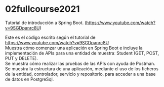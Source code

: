 # 02fullcourse2021
Tutorial de introducción a Spring Boot. (https://www.youtube.com/watch?v=9SGDpanrc8U)

Este es el código escrito según el tutorial de https://www.youtube.com/watch?v=9SGDpanrc8U  
Muestra cómo comenzar una aplicación en Spring Boot e incluye la implementación de APIs para una entidad de muestra: Student (GET, POST, PUT y DELETE).  
Se muestra cómo realizar las pruebas de las APIs con ayuda de Postman.  
Se muestra la estructura de una aplicación, mediante el uso de los ficheros de la entidad, controlador, servicio y repositorio, para acceder a una base de datos en PostgreSql.
